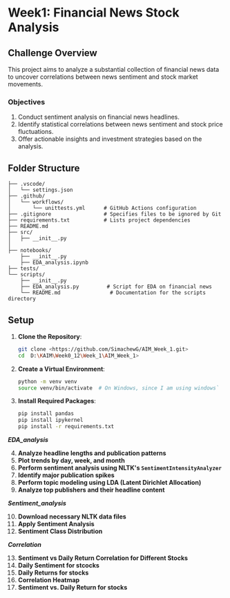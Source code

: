# Week1: Financial News Stock Analysis

## Challenge Overview
This project aims to analyze a substantial collection of financial news data to uncover correlations between news sentiment and stock market movements.

### Objectives
1. Conduct sentiment analysis on financial news headlines.
2. Identify statistical correlations between news sentiment and stock price fluctuations.
3. Offer actionable insights and investment strategies based on the analysis.

## Folder Structure

```plaintext
├── .vscode/
│   └── settings.json      
├── .github/
│   └── workflows/
│       └── unittests.yml      # GitHub Actions configuration
├── .gitignore                 # Specifies files to be ignored by Git
├── requirements.txt           # Lists project dependencies
├── README.md                  
├── src/
│   ├── __init__.py
│   
├── notebooks/
    ├── __init__.py
    ├── EDA_analysis.ipynb  
├── tests/
└── scripts/
    ├── __init__.py
    ├── EDA_analysis.py         # Script for EDA on financial news 
    └── README.md                # Documentation for the scripts directory
```

## Setup

1. **Clone the Repository**:
   ```bash
   git clone <https://github.com/SimachewG/AIM_Week_1.git>
   cd  D:\KAIM\Week0_12\Week_1\AIM_Week_1>
   ```

2. **Create a Virtual Environment**:
   ```bash
   python -m venv venv
   source venv/bin/activate  # On Windows, since I am using windows`
   ```

3. **Install Required Packages**:
   ```bash
   pip install pandas
   pip install ipykernel
   pip install -r requirements.txt
   ```

 ***EDA_analysis***

4. **Analyze headline lengths and publication patterns**
5. **Plot trends by day, week, and month**
6. **Perform sentiment analysis using NLTK's `SentimentIntensityAnalyzer`**
7. **Identify major publication spikes**
8. **Perform topic modeling using LDA (Latent Dirichlet Allocation)**
9. **Analyze top publishers and their headline content**

***Sentiment_analysis***

10. **Download necessary NLTK data files**
11. **Apply Sentiment Analysis**
12. **Sentiment Class Distribution**

 ***Correlation***

13. **Sentiment vs Daily Return Correlation for Different Stocks**
14. **Daily Sentiment for stcocks**
15. **Daily Returns for stocks**
16. **Correlation Heatmap**
17. **Sentiment vs. Daily Return for stocks**

